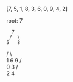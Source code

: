 [7, 5, 1, 8, 3, 6, 0, 9, 4, 2] 

root: 7 
    
      7
     /  \
    5   8
   / \     \
  1   6     9
 /\
0  3
   /\
   2 4

